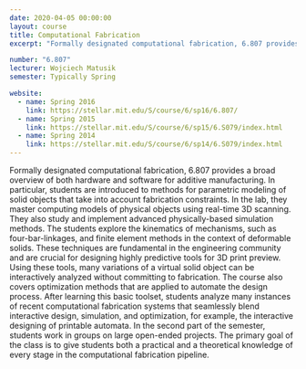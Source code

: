 ```yaml
---
date: 2020-04-05 00:00:00
layout: course
title: Computational Fabrication
excerpt: "Formally designated computational fabrication, 6.807 provides a broad overview of both hardware and software for additive manufacturing."

number: "6.807"
lecturer: Wojciech Matusik
semester: Typically Spring

website:
  - name: Spring 2016
    link: https://stellar.mit.edu/S/course/6/sp16/6.807/
  - name: Spring 2015
    link: https://stellar.mit.edu/S/course/6/sp15/6.S079/index.html
  - name: Spring 2014
    link: https://stellar.mit.edu/S/course/6/sp14/6.S079/index.html
---
```


Formally designated computational fabrication, 6.807 provides a broad overview of both hardware and software for additive manufacturing. In particular, students are introduced to methods for parametric modeling of solid objects that take into account fabrication constraints. In the lab, they master computing models of physical objects using real-time 3D scanning. They also study and implement advanced physically-based simulation methods.  The students explore the kinematics of mechanisms, such as four-bar-linkages, and finite element methods in the context of deformable solids. These techniques are fundamental in the engineering community and are crucial for designing highly predictive tools for 3D print preview. Using these tools, many variations of a virtual solid object can be interactively analyzed without committing to fabrication.  The course also covers optimization methods that are applied to automate the design process.  After learning this basic toolset, students analyze many instances of recent computational fabrication systems that seamlessly blend interactive design, simulation, and optimization, for example, the interactive designing of printable automata.  In the second part of the semester, students work in groups on large open-ended projects. The primary goal of the class is to give students both a practical and a theoretical knowledge of every stage in the computational fabrication pipeline.